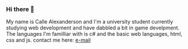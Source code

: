 ### Hi there 👋

My name is Calle Alexanderson and I'm a university student currently studying web development and have dabbled a bit in game develpment.
The languages I'm familliar with is c# and the basic web languages, html, css and js.
contact me here: [e-mail](<calle.alexanderson@telia.com>)

<!--
**CalleAlexanderson/CalleAlexanderson** is a ✨ _special_ ✨ repository because its `README.md` (this file) appears on your GitHub profile.

Here are some ideas to get you started:

- 🔭 I’m currently working on ...
- 🌱 I’m currently learning ...
- 👯 I’m looking to collaborate on ...
- 🤔 I’m looking for help with ...
- 💬 Ask me about ...
- 📫 How to reach me: ...
- 😄 Pronouns: ...
- ⚡ Fun fact: ...
-->
